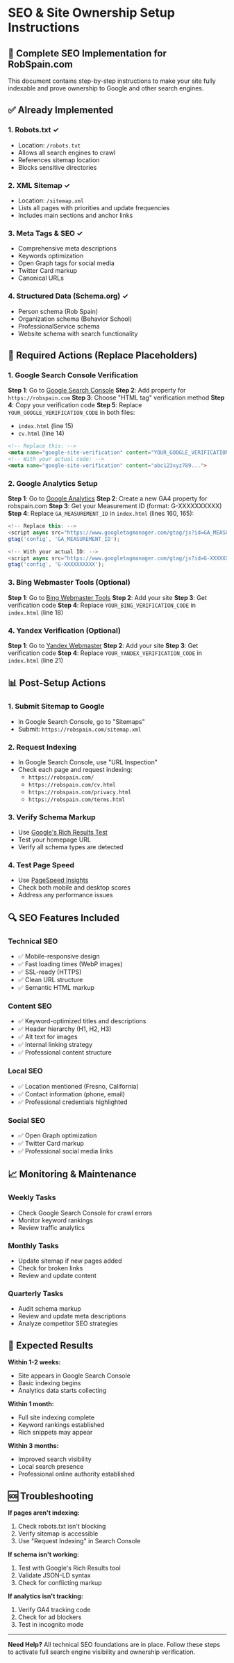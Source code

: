 
# SEO & Site Ownership Setup Instructions

## 🚀 Complete SEO Implementation for RobSpain.com

This document contains step-by-step instructions to make your site fully indexable and prove ownership to Google and other search engines.

## ✅ Already Implemented

### 1. **Robots.txt** ✓
- Location: `/robots.txt`
- Allows all search engines to crawl
- References sitemap location
- Blocks sensitive directories

### 2. **XML Sitemap** ✓
- Location: `/sitemap.xml`
- Lists all pages with priorities and update frequencies
- Includes main sections and anchor links

### 3. **Meta Tags & SEO** ✓
- Comprehensive meta descriptions
- Keywords optimization
- Open Graph tags for social media
- Twitter Card markup
- Canonical URLs

### 4. **Structured Data (Schema.org)** ✓
- Person schema (Rob Spain)
- Organization schema (Behavior School)
- ProfessionalService schema
- Website schema with search functionality

## 🔧 Required Actions (Replace Placeholders)

### 1. **Google Search Console Verification**

**Step 1**: Go to [Google Search Console](https://search.google.com/search-console/)
**Step 2**: Add property for `https://robspain.com`
**Step 3**: Choose "HTML tag" verification method
**Step 4**: Copy your verification code
**Step 5**: Replace `YOUR_GOOGLE_VERIFICATION_CODE` in both files:
- `index.html` (line 15)
- `cv.html` (line 14)

```html
<!-- Replace this: -->
<meta name="google-site-verification" content="YOUR_GOOGLE_VERIFICATION_CODE">
<!-- With your actual code: -->
<meta name="google-site-verification" content="abc123xyz789...">
```

### 2. **Google Analytics Setup**

**Step 1**: Go to [Google Analytics](https://analytics.google.com/)
**Step 2**: Create a new GA4 property for robspain.com
**Step 3**: Get your Measurement ID (format: G-XXXXXXXXXX)
**Step 4**: Replace `GA_MEASUREMENT_ID` in `index.html` (lines 160, 165):

```javascript
<!-- Replace this: -->
<script async src="https://www.googletagmanager.com/gtag/js?id=GA_MEASUREMENT_ID"></script>
gtag('config', 'GA_MEASUREMENT_ID');

<!-- With your actual ID: -->
<script async src="https://www.googletagmanager.com/gtag/js?id=G-XXXXXXXXXX"></script>
gtag('config', 'G-XXXXXXXXXX');
```

### 3. **Bing Webmaster Tools** (Optional)

**Step 1**: Go to [Bing Webmaster Tools](https://www.bing.com/webmasters/)
**Step 2**: Add your site
**Step 3**: Get verification code
**Step 4**: Replace `YOUR_BING_VERIFICATION_CODE` in `index.html` (line 18)

### 4. **Yandex Verification** (Optional)

**Step 1**: Go to [Yandex Webmaster](https://webmaster.yandex.com/)
**Step 2**: Add your site
**Step 3**: Get verification code
**Step 4**: Replace `YOUR_YANDEX_VERIFICATION_CODE` in `index.html` (line 21)

## 📊 Post-Setup Actions

### 1. **Submit Sitemap to Google**
- In Google Search Console, go to "Sitemaps"
- Submit: `https://robspain.com/sitemap.xml`

### 2. **Request Indexing**
- In Google Search Console, use "URL Inspection"
- Check each page and request indexing:
  - `https://robspain.com/`
  - `https://robspain.com/cv.html`
  - `https://robspain.com/privacy.html`
  - `https://robspain.com/terms.html`

### 3. **Verify Schema Markup**
- Use [Google's Rich Results Test](https://search.google.com/test/rich-results)
- Test your homepage URL
- Verify all schema types are detected

### 4. **Test Page Speed**
- Use [PageSpeed Insights](https://pagespeed.web.dev/)
- Check both mobile and desktop scores
- Address any performance issues

## 🔍 SEO Features Included

### **Technical SEO**
- ✅ Mobile-responsive design
- ✅ Fast loading times (WebP images)
- ✅ SSL-ready (HTTPS)
- ✅ Clean URL structure
- ✅ Semantic HTML markup

### **Content SEO**
- ✅ Keyword-optimized titles and descriptions
- ✅ Header hierarchy (H1, H2, H3)
- ✅ Alt text for images
- ✅ Internal linking strategy
- ✅ Professional content structure

### **Local SEO**
- ✅ Location mentioned (Fresno, California)
- ✅ Contact information (phone, email)
- ✅ Professional credentials highlighted

### **Social SEO**
- ✅ Open Graph optimization
- ✅ Twitter Card markup
- ✅ Professional social media links

## 📈 Monitoring & Maintenance

### **Weekly Tasks**
- Check Google Search Console for crawl errors
- Monitor keyword rankings
- Review traffic analytics

### **Monthly Tasks**
- Update sitemap if new pages added
- Check for broken links
- Review and update content

### **Quarterly Tasks**
- Audit schema markup
- Review and update meta descriptions
- Analyze competitor SEO strategies

## 🎯 Expected Results

**Within 1-2 weeks:**
- Site appears in Google Search Console
- Basic indexing begins
- Analytics data starts collecting

**Within 1 month:**
- Full site indexing complete
- Keyword rankings established
- Rich snippets may appear

**Within 3 months:**
- Improved search visibility
- Local search presence
- Professional online authority established

## 🆘 Troubleshooting

**If pages aren't indexing:**
1. Check robots.txt isn't blocking
2. Verify sitemap is accessible
3. Use "Request Indexing" in Search Console

**If schema isn't working:**
1. Test with Google's Rich Results tool
2. Validate JSON-LD syntax
3. Check for conflicting markup

**If analytics isn't tracking:**
1. Verify GA4 tracking code
2. Check for ad blockers
3. Test in incognito mode

---

**Need Help?** All technical SEO foundations are in place. Follow these steps to activate full search engine visibility and ownership verification.